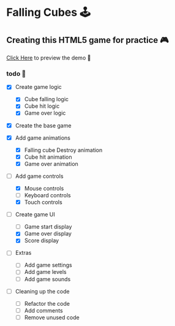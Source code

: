 # Falling Cubes 🕹️

## Creating this HTML5 game for practice 🎮

[Click Here](https://rizmyabdulla.github.io/falling-cubes/) to preview the demo 💫

### todo 📃

- [x] Create game logic

  - [x] Cube falling logic
  - [x] Cube hit logic
  - [x] Game over logic

- [x] Create the base game

- [x] Add game animations

  - [x] Falling cube Destroy animation
  - [x] Cube hit animation
  - [x] Game over animation

- [ ] Add game controls
  - [x] Mouse controls
  - [ ] Keyboard controls
  - [x] Touch controls
- [ ] Create game UI

  - [ ] Game start display
  - [x] Game over display
  - [x] Score display

- [ ] Extras

  - [ ] Add game settings
  - [ ] Add game levels
  - [ ] Add game sounds

- [ ] Cleaning up the code
  - [ ] Refactor the code
  - [ ] Add comments
  - [ ] Remove unused code
